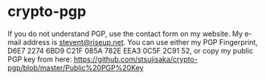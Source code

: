 # crypto-pgp

If you do not understand PGP, use the contact form on my website. My e-mail address is stevent@riseup.net. You can use either my PGP Fingerprint, D6E7 2274 6BD9 C21F 085A  782E EEA3 0C5F 2C91 52, or copy my public PGP key from here: https://github.com/stsujisaka/crypto-pgp/blob/master/Public%20PGP%20Key
